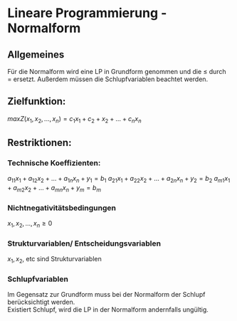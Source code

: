 # Lineare Programmierung - Normalform

## Allgemeines
Für die Normalform wird eine LP in Grundform genommen und die ≤ durch = ersetzt.
Außerdem müssen die Schlupfvariablen beachtet werden.


## Zielfunktion:
$max Z(x_1, x_2, ... ,x_n) = c_1x_1 + c_2 + x_2 + ... +  c_nx_n$

## Restriktionen:

### Technische Koeffizienten:
$a_{11}x_1 + a_{12}x_2 + ... + a_{1n}x_n + y_1 = b_1$
$a_{21}x_1 + a_{22}x_2 + ... + a_{2n}x_n + y_2 = b_2$
$a_{m1}x_1 + a_{m2}x_2 + ... + a_{mn}x_n + y_m = b_m$

### Nichtnegativitätsbedingungen
$x_1, x_2, ..., x_n ≥ 0$


### Strukturvariablen/ Entscheidungsvariablen
$x_1, x_2$, etc sind Strukturvariablen

### Schlupfvariablen
Im Gegensatz zur Grundform muss bei der Normalform der Schlupf berücksichtigt werden.  
Existiert Schlupf, wird die LP in der Normalform andernfalls ungültig. 